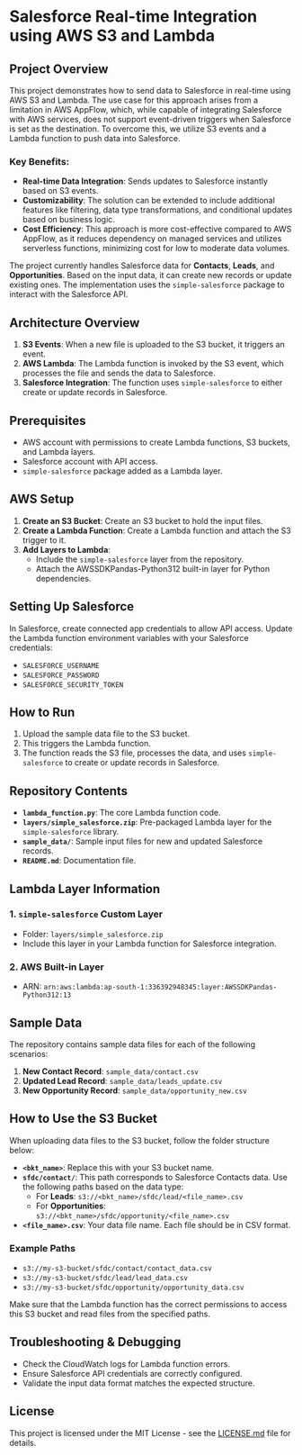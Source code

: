 # Salesforce Real-time Integration using AWS S3 and Lambda

## Project Overview

This project demonstrates how to send data to Salesforce in real-time using AWS S3 and Lambda. The use case for this approach arises from a limitation in AWS AppFlow, which, while capable of integrating Salesforce with AWS services, does not support event-driven triggers when Salesforce is set as the destination. To overcome this, we utilize S3 events and a Lambda function to push data into Salesforce.

### Key Benefits:
- **Real-time Data Integration**: Sends updates to Salesforce instantly based on S3 events.
- **Customizability**: The solution can be extended to include additional features like filtering, data type transformations, and conditional updates based on business logic.
- **Cost Efficiency**: This approach is more cost-effective compared to AWS AppFlow, as it reduces dependency on managed services and utilizes serverless functions, minimizing cost for low to moderate data volumes.

The project currently handles Salesforce data for **Contacts**, **Leads**, and **Opportunities**. Based on the input data, it can create new records or update existing ones. The implementation uses the `simple-salesforce` package to interact with the Salesforce API.

## Architecture Overview

1. **S3 Events**: When a new file is uploaded to the S3 bucket, it triggers an event.
2. **AWS Lambda**: The Lambda function is invoked by the S3 event, which processes the file and sends the data to Salesforce.
3. **Salesforce Integration**: The function uses `simple-salesforce` to either create or update records in Salesforce.

## Prerequisites

- AWS account with permissions to create Lambda functions, S3 buckets, and Lambda layers.
- Salesforce account with API access.
- `simple-salesforce` package added as a Lambda layer.

## AWS Setup

1. **Create an S3 Bucket**: Create an S3 bucket to hold the input files.
2. **Create a Lambda Function**: Create a Lambda function and attach the S3 trigger to it.
3. **Add Layers to Lambda**:
   - Include the `simple-salesforce` layer from the repository.
   - Attach the AWSSDKPandas-Python312 built-in layer for Python dependencies.

## Setting Up Salesforce

In Salesforce, create connected app credentials to allow API access. Update the Lambda function environment variables with your Salesforce credentials:

- `SALESFORCE_USERNAME`
- `SALESFORCE_PASSWORD`
- `SALESFORCE_SECURITY_TOKEN`

## How to Run

1. Upload the sample data file to the S3 bucket.
2. This triggers the Lambda function.
3. The function reads the S3 file, processes the data, and uses `simple-salesforce` to create or update records in Salesforce.

## Repository Contents

- **`lambda_function.py`**: The core Lambda function code.
- **`layers/simple_salesforce.zip`**: Pre-packaged Lambda layer for the `simple-salesforce` library.
- **`sample_data/`**: Sample input files for new and updated Salesforce records.
- **`README.md`**: Documentation file.

## Lambda Layer Information

### 1. `simple-salesforce` Custom Layer
- Folder: `layers/simple_salesforce.zip`
- Include this layer in your Lambda function for Salesforce integration.

### 2. AWS Built-in Layer
- ARN: `arn:aws:lambda:ap-south-1:336392948345:layer:AWSSDKPandas-Python312:13`


## Sample Data

The repository contains sample data files for each of the following scenarios:

1. **New Contact Record**: `sample_data/contact.csv`
2. **Updated Lead Record**: `sample_data/leads_update.csv`
3. **New Opportunity Record**: `sample_data/opportunity_new.csv`

## How to Use the S3 Bucket

When uploading data files to the S3 bucket, follow the folder structure below:

- **`<bkt_name>`**: Replace this with your S3 bucket name.
- **`sfdc/contact/`**: This path corresponds to Salesforce Contacts data. Use the following paths based on the data type:
  - For **Leads**: `s3://<bkt_name>/sfdc/lead/<file_name>.csv`
  - For **Opportunities**: `s3://<bkt_name>/sfdc/opportunity/<file_name>.csv`
- **`<file_name>.csv`**: Your data file name. Each file should be in CSV format.

### Example Paths

- `s3://my-s3-bucket/sfdc/contact/contact_data.csv`
- `s3://my-s3-bucket/sfdc/lead/lead_data.csv`
- `s3://my-s3-bucket/sfdc/opportunity/opportunity_data.csv`

Make sure that the Lambda function has the correct permissions to access this S3 bucket and read files from the specified paths.

## Troubleshooting & Debugging

- Check the CloudWatch logs for Lambda function errors.
- Ensure Salesforce API credentials are correctly configured.
- Validate the input data format matches the expected structure.

## License

This project is licensed under the MIT License - see the [LICENSE.md](LICENSE.md) file for details.
